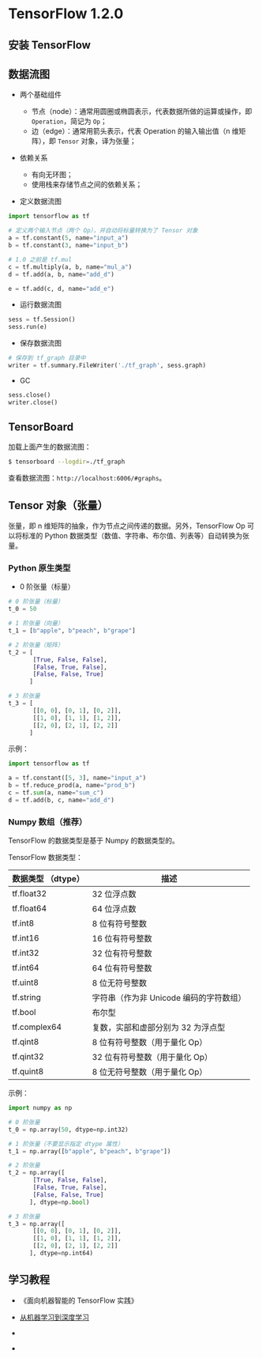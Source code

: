 # TensorFlow 1.2.0

## 安装 TensorFlow



## 数据流图

* 两个基础组件

  * 节点（node）：通常用圆圈或椭圆表示，代表数据所做的运算或操作，即 `Operation`，简记为 `Op`；
  * 边（edge）：通常用箭头表示，代表 Operation 的输入输出值（n 维矩阵），即 `Tensor` 对象，译为张量；

* 依赖关系

  * 有向无环图；
  * 使用栈来存储节点之间的依赖关系；

* 定义数据流图

```python
import tensorflow as tf

# 定义两个输入节点（两个 Op），并自动将标量转换为了 Tensor 对象
a = tf.constant(5, name="input_a")
b = tf.constant(3, name="input_b")

# 1.0 之前是 tf.mul
c = tf.multiply(a, b, name="mul_a")
d = tf.add(a, b, name="add_d") 

e = tf.add(c, d, name="add_e")
```

* 运行数据流图

```python
sess = tf.Session()
sess.run(e)
```

* 保存数据流图

```python
# 保存到 tf_graph 目录中
writer = tf.summary.FileWriter('./tf_graph', sess.graph)
```

* GC

```python
sess.close()
writer.close()
```


## TensorBoard

加载上面产生的数据流图：

```bash
$ tensorboard --logdir=./tf_graph
```

查看数据流图：`http://localhost:6006/#graphs`。


## Tensor 对象（张量）

张量，即 n 维矩阵的抽象，作为节点之间传递的数据。另外，TensorFlow Op 可以将标准的 Python 数据类型（数值、字符串、布尔值、列表等）自动转换为张量。

### Python 原生类型

* 0 阶张量（标量）

```python
# 0 阶张量（标量）
t_0 = 50

# 1 阶张量（向量）
t_1 = [b"apple", b"peach", b"grape"]

# 2 阶张量（矩阵）
t_2 = [
       [True, False, False],
       [False, True, False],
       [False, False, True]
      ]

# 3 阶张量
t_3 = [
       [[0, 0], [0, 1], [0, 2]],
       [[1, 0], [1, 1], [1, 2]],
       [[2, 0], [2, 1], [2, 2]]
      ]
```

示例：

```python
import tensorflow as tf

a = tf.constant([5, 3], name="input_a")
b = tf.reduce_prod(a, name="prod_b")
c = tf.sum(a, name="sum_c")
d = tf.add(b, c, name="add_d")
```

### Numpy 数组（推荐）

TensorFlow 的数据类型是基于 Numpy 的数据类型的。

TensorFlow 数据类型：

| 数据类型 （dtype） | 描述  |
| --------------- | ----- |
| tf.float32      | 32 位浮点数 |
| tf.float64      | 64 位浮点数 |
| tf.int8         | 8 位有符号整数  |
| tf.int16        | 16 位有符号整数 |
| tf.int32        | 32 位有符号整数 |
| tf.int64        | 64 位有符号整数 |
| tf.uint8        | 8 位无符号整数 |
| tf.string       | 字符串（作为非 Unicode 编码的字符数组） |
| tf.bool         | 布尔型 |
| tf.complex64    | 复数，实部和虚部分别为 32 为浮点型 |
| tf.qint8        | 8 位有符号整数（用于量化 Op） |
| tf.qint32       | 32 位有符号整数（用于量化 Op） |
| tf.quint8       | 8 位无符号整数（用于量化 Op） |


示例：

```python
import numpy as np

# 0 阶张量
t_0 = np.array(50, dtype=np.int32)

# 1 阶张量（不要显示指定 dtype 属性）
t_1 = np.array([b"apple", b"peach", b"grape"])

# 2 阶张量
t_2 = np.array([
       [True, False, False],
       [False, True, False],
       [False, False, True]
      ], dtype=np.bool)

# 3 阶张量
t_3 = np.array([
       [[0, 0], [0, 1], [0, 2]],
       [[1, 0], [1, 1], [1, 2]],
       [[2, 0], [2, 1], [2, 2]]
      ], dtype=np.int64)
```


## 学习教程

* 《面向机器智能的 TensorFlow 实践》
* [从机器学习到深度学习](https://classroom.udacity.com/courses/ud730)

* [](https://bitbucket.org/hrojas/learn-tensorflow)

* [](https://www.youtube.com/watch?v=KOic-GozMTo&list=PLjSwXXbVlK6IHzhLOMpwHHLjYmINRstrk&index=2)